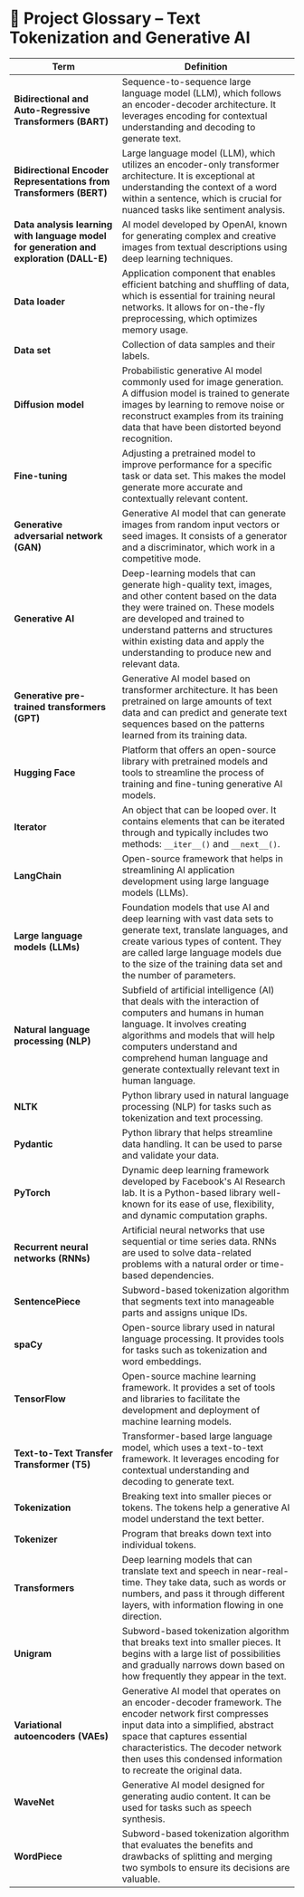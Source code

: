# 📘 Project Glossary – Text Tokenization and Generative AI

| **Term** | **Definition** |
|----------|----------------|
| **Bidirectional and Auto-Regressive Transformers (BART)** | Sequence-to-sequence large language model (LLM), which follows an encoder-decoder architecture. It leverages encoding for contextual understanding and decoding to generate text. |
| **Bidirectional Encoder Representations from Transformers (BERT)** | Large language model (LLM), which utilizes an encoder-only transformer architecture. It is exceptional at understanding the context of a word within a sentence, which is crucial for nuanced tasks like sentiment analysis. |
| **Data analysis learning with language model for generation and exploration (DALL-E)** | AI model developed by OpenAI, known for generating complex and creative images from textual descriptions using deep learning techniques. |
| **Data loader** | Application component that enables efficient batching and shuffling of data, which is essential for training neural networks. It allows for on-the-fly preprocessing, which optimizes memory usage. |
| **Data set** | Collection of data samples and their labels. |
| **Diffusion model** | Probabilistic generative AI model commonly used for image generation. A diffusion model is trained to generate images by learning to remove noise or reconstruct examples from its training data that have been distorted beyond recognition. |
| **Fine-tuning** | Adjusting a pretrained model to improve performance for a specific task or data set. This makes the model generate more accurate and contextually relevant content. |
| **Generative adversarial network (GAN)** | Generative AI model that can generate images from random input vectors or seed images. It consists of a generator and a discriminator, which work in a competitive mode. |
| **Generative AI** | Deep-learning models that can generate high-quality text, images, and other content based on the data they were trained on. These models are developed and trained to understand patterns and structures within existing data and apply the understanding to produce new and relevant data. |
| **Generative pre-trained transformers (GPT)** | Generative AI model based on transformer architecture. It has been pretrained on large amounts of text data and can predict and generate text sequences based on the patterns learned from its training data. |
| **Hugging Face** | Platform that offers an open-source library with pretrained models and tools to streamline the process of training and fine-tuning generative AI models. |
| **Iterator** | An object that can be looped over. It contains elements that can be iterated through and typically includes two methods: `__iter__()` and `__next__()`. |
| **LangChain** | Open-source framework that helps in streamlining AI application development using large language models (LLMs). |
| **Large language models (LLMs)** | Foundation models that use AI and deep learning with vast data sets to generate text, translate languages, and create various types of content. They are called large language models due to the size of the training data set and the number of parameters. |
| **Natural language processing (NLP)** | Subfield of artificial intelligence (AI) that deals with the interaction of computers and humans in human language. It involves creating algorithms and models that will help computers understand and comprehend human language and generate contextually relevant text in human language. |
| **NLTK** | Python library used in natural language processing (NLP) for tasks such as tokenization and text processing. |
| **Pydantic** | Python library that helps streamline data handling. It can be used to parse and validate your data. |
| **PyTorch** | Dynamic deep learning framework developed by Facebook's AI Research lab. It is a Python-based library well-known for its ease of use, flexibility, and dynamic computation graphs. |
| **Recurrent neural networks (RNNs)** | Artificial neural networks that use sequential or time series data. RNNs are used to solve data-related problems with a natural order or time-based dependencies. |
| **SentencePiece** | Subword-based tokenization algorithm that segments text into manageable parts and assigns unique IDs. |
| **spaCy** | Open-source library used in natural language processing. It provides tools for tasks such as tokenization and word embeddings. |
| **TensorFlow** | Open-source machine learning framework. It provides a set of tools and libraries to facilitate the development and deployment of machine learning models. |
| **Text-to-Text Transfer Transformer (T5)** | Transformer-based large language model, which uses a text-to-text framework. It leverages encoding for contextual understanding and decoding to generate text. |
| **Tokenization** | Breaking text into smaller pieces or tokens. The tokens help a generative AI model understand the text better. |
| **Tokenizer** | Program that breaks down text into individual tokens. |
| **Transformers** | Deep learning models that can translate text and speech in near-real-time. They take data, such as words or numbers, and pass it through different layers, with information flowing in one direction. |
| **Unigram** | Subword-based tokenization algorithm that breaks text into smaller pieces. It begins with a large list of possibilities and gradually narrows down based on how frequently they appear in the text. |
| **Variational autoencoders (VAEs)** | Generative AI model that operates on an encoder-decoder framework. The encoder network first compresses input data into a simplified, abstract space that captures essential characteristics. The decoder network then uses this condensed information to recreate the original data. |
| **WaveNet** | Generative AI model designed for generating audio content. It can be used for tasks such as speech synthesis. |
| **WordPiece** | Subword-based tokenization algorithm that evaluates the benefits and drawbacks of splitting and merging two symbols to ensure its decisions are valuable. |
